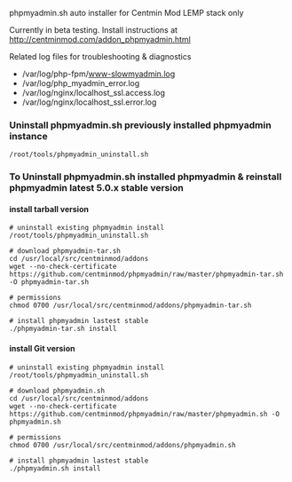 phpmyadmin.sh auto installer for Centmin Mod LEMP stack only

Currently in beta testing. Install instructions at http://centminmod.com/addon_phpmyadmin.html

Related log files for troubleshooting & diagnostics

* /var/log/php-fpm/www-slowmyadmin.log
* /var/log/php_myadmin_error.log
* /var/log/nginx/localhost_ssl.access.log
* /var/log/nginx/localhost_ssl.error.log

### Uninstall phpmyadmin.sh previously installed phpmyadmin instance

```
/root/tools/phpmyadmin_uninstall.sh
```

### To Uninstall phpmyadmin.sh installed phpmyadmin & reinstall phpmyadmin latest 5.0.x stable version

#### install tarball version

```
# uninstall existing phpmyadmin install
/root/tools/phpmyadmin_uninstall.sh

# download phpmyadmin-tar.sh
cd /usr/local/src/centminmod/addons
wget --no-check-certificate https://github.com/centminmod/phpmyadmin/raw/master/phpmyadmin-tar.sh -O phpmyadmin-tar.sh

# permissions
chmod 0700 /usr/local/src/centminmod/addons/phpmyadmin-tar.sh

# install phpmyadmin lastest stable
./phpmyadmin-tar.sh install
```


#### install Git version

```
# uninstall existing phpmyadmin install
/root/tools/phpmyadmin_uninstall.sh

# download phpmyadmin.sh
cd /usr/local/src/centminmod/addons
wget --no-check-certificate https://github.com/centminmod/phpmyadmin/raw/master/phpmyadmin.sh -O phpmyadmin.sh

# permissions
chmod 0700 /usr/local/src/centminmod/addons/phpmyadmin.sh

# install phpmyadmin lastest stable
./phpmyadmin.sh install
```
